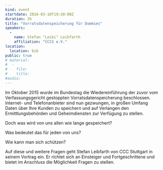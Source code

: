 ```yaml
---
kind: event
startdate: 2016-03-10T19:30:00Z
duration: 2h
title: "Vorratsdatenspeicherung für Dummies"
speakers:
  -
    name: Stefan "Leibi" Leibfarth
    affiliation: "CCCS e.V."
location:
  location: bib
public: true
# material:
#  -
#    file: 
#    title: 
#audio: 
---
```

Im Oktober 2015 wurde im Bundestag die Wiedereinführung der zuvor
vom Verfassungsgericht gestoppten Vorratsdatenspeicherung beschlossen.
Internet- und Telefonanbieter sind nun gezwungen, in großen Umfang Daten
über Ihre Kunden zu speichern und auf Verlangen den Ermittlungsbehörden
und Geheimdiensten zur Verfügung zu stellen.

Doch was wird von uns allen wie lange gespeichert?

Was bedeutet das für jeden von uns?

Wie kann man sich schützen?

Auf diese und weitere Fragen geht Stefan Leibfarth von CCC Stuttgart in
seinem Vortrag ein. Er richtet sich an Einsteiger und Fortgeschrittene
und bietet im Anschluss die Möglichkeit Fragen zu stellen.
